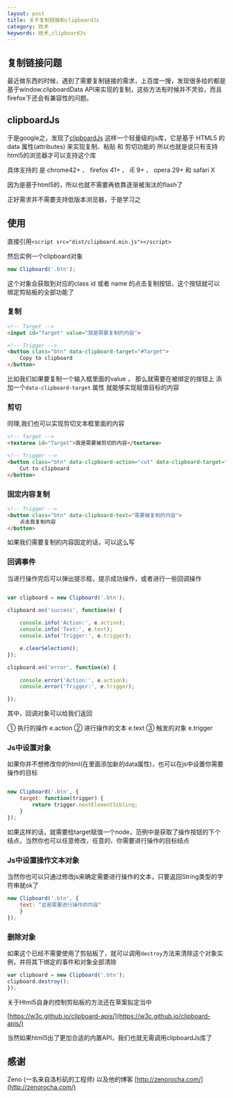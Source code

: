 ```yaml
---
layout: post
title: 关于复制链接和clipboardJs
category: 技术
keywords: 技术,clipboardJs
---
```


## 复制链接问题

最近做东西的时候，遇到了需要复制链接的需求，上百度一搜，发现很多给的都是基于window.clipboardData API来实现的复制，这些方法有时候并不灵验，而且firefox下还会有兼容性的问题。

## clipboardJs

于是google之，发现了[clipboardJs](https://zenorocha.github.io/clipboard.js/) 这样一个轻量级的js库，它是基于 HTML5 的 data 属性(attributes) 来实现复制、粘贴 和 剪切功能的 所以也就是说只有支持html5的浏览器才可以支持这个库

具体支持的 是 chrome42+ 、 firefox 41+ 、 iE 9+ 、 opera 29+ 和 safari X

因为是基于html5的，所以也就不需要再依靠逐渐被淘汰的flash了

正好需求并不需要支持低版本浏览器，于是学习之

## 使用

直接引用`<script src="dist/clipboard.min.js"></script>`

然后实例一个clipboard对象

```JavaScript
new Clipboard('.btn');
```

这个对象会获取到对应的class id 或者 name 的点击复制按钮，这个按钮就可以绑定剪贴板的全部功能了

### 复制


```html
<!-- Target -->
<input id="Target" value="我是需要复制的内容">

<!-- Trigger -->
<button class="btn" data-clipboard-target="#Target">
    Copy to clipboard
</button>

```


比如我们如果要复制一个输入框里面的value ， 那么就需要在被绑定的按钮上 添加一个`data-clipboard-target` 属性
就能够实现赋值目标的内容

### 剪切

同理,我们也可以实现剪切文本框里面的内容

```html
<!-- Target -->
<textarea id="Target">我是需要被剪切的内容</textarea>

<!-- Trigger -->
<button class="btn" data-clipboard-action="cut" data-clipboard-target="#Target">
    Cut to clipboard
</button>
```


### 固定内容复制

```html
<!-- Trigger -->
<button class="btn" data-clipboard-text="需要被复制的内容">
    点击我复制内容
</button>
```

如果我们需要复制的内容固定的话，可以这么写

### 回调事件

当进行操作完后可以弹出提示框，提示成功操作，或者进行一些回调操作
```JavaScript

var clipboard = new Clipboard('.btn');

clipboard.on('success', function(e) {
    
    console.info('Action:', e.action);
    console.info('Text:', e.text);
    console.info('Trigger:', e.trigger);

    e.clearSelection();
});

clipboard.on('error', function(e) {
    
    console.error('Action:', e.action);
    console.error('Trigger:', e.trigger);

});

```

其中，回调对象可以给我们返回

① 执行的操作     e.action
② 进行操作的文本 e.text
③ 触发的对象     e.trigger

### Js中设置对象

如果你并不想修改你的html(在里面添加新的data属性)，也可以在js中设置你需要操作的目标

```JavaScript

new Clipboard('.btn', {
    target: function(trigger) {
        return trigger.nextElementSibling;
    }
});

```
如果这样的话，就需要给target赋值一个node，范例中是获取了操作按钮的下个结点，当然你也可以任意修改，任意的、你需要进行操作的目标结点

### Js中设置操作文本对象

当然你也可以只通过修改js来确定需要进行操作的文本，只要返回String类型的字符串就ok了
```JavaScript
new Clipboard('.btn', {
    text: "这是需要进行操作的内容"
    }
});
```

### 删除对象

如果这个已经不需要使用了剪贴板了，就可以调用`destroy`方法来清除这个对象实例，并将其下绑定的事件和对象全部清除

```JavaScript
var clipboard = new Clipboard('.btn');
clipboard.destroy();
});

```

关于Html5自身的控制剪贴板的方法还在草案拟定当中

[https://w3c.github.io/clipboard-apis/](https://w3c.github.io/clipboard-apis/)

当然如果html5出了更加合适的内置API，我们也就无需调用clipboardJs库了

## 感谢

Zeno (一名来自洛杉矶的工程师)  以及他的博客 [http://zenorocha.com/](http://zenorocha.com/)



